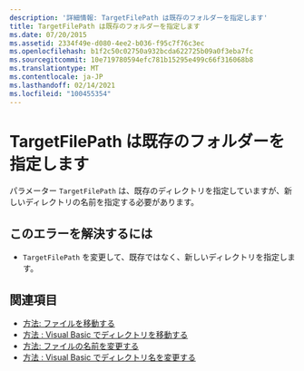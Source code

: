 ```yaml
---
description: '詳細情報: TargetFilePath は既存のフォルダーを指定します'
title: TargetFilePath は既存のフォルダーを指定します
ms.date: 07/20/2015
ms.assetid: 2334f49e-d080-4ee2-b036-f95c7f76c3ec
ms.openlocfilehash: b1f2c50c02750a932bcda622725b09a0f3eba7fc
ms.sourcegitcommit: 10e719780594efc781b15295e499c66f316068b8
ms.translationtype: MT
ms.contentlocale: ja-JP
ms.lasthandoff: 02/14/2021
ms.locfileid: "100455354"
---
```

# <a name="targetfilepath-specifies-an-existing-folder"></a>TargetFilePath は既存のフォルダーを指定します

パラメーター `TargetFilePath` は、既存のディレクトリを指定していますが、新しいディレクトリの名前を指定する必要があります。  
  
## <a name="to-correct-this-error"></a>このエラーを解決するには  
  
- `TargetFilePath` を変更して、既存ではなく、新しいディレクトリを指定します。  
  
## <a name="see-also"></a>関連項目

- [方法: ファイルを移動する](../developing-apps/programming/drives-directories-files/how-to-move-a-file.md)
- [方法 : Visual Basic でディレクトリを移動する](/previous-versions/visualstudio/visual-studio-2010/ct88d1f1(v=vs.100))
- [方法: ファイルの名前を変更する](../developing-apps/programming/drives-directories-files/how-to-rename-a-file.md)
- [方法 : Visual Basic でディレクトリ名を変更する](/previous-versions/visualstudio/visual-studio-2010/45we914z(v=vs.100))
